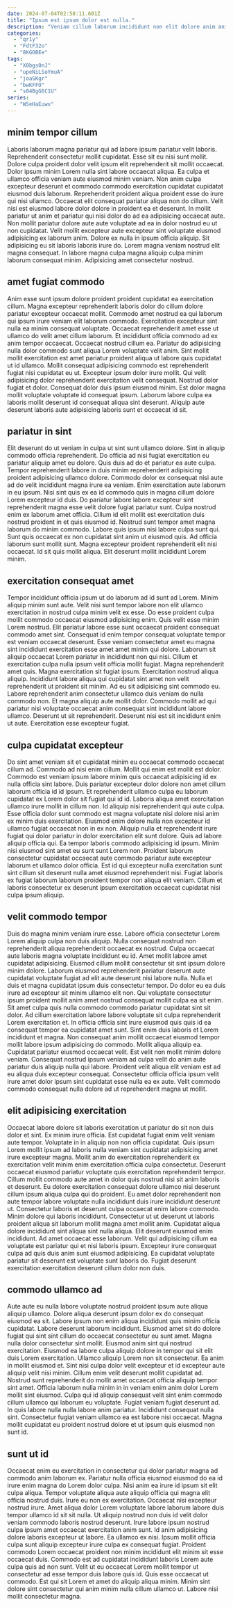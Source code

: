 ```yaml
---
date: 2024-07-04T02:58:11.601Z
title: "Ipsum est ipsum dolor est nulla."
description: "Veniam cillum laborum incididunt non elit dolore anim anim officia nulla dolore. Quis nulla consectetur incididunt dolore minim."
categories:
  - "qr1y"
  - "FdtF32o"
  - "8KGOBEe"
tags:
  - "X0bgs0nJ"
  - "upeNiLSoYmuA"
  - "joaSKgr"
  - "bwKFFO"
  - "s04BgG6C1U"
series:
  - "W5eHaEuwx"
---
```



## minim tempor cillum

Laboris laborum magna pariatur qui ad labore ipsum pariatur velit laboris. Reprehenderit consectetur mollit cupidatat. Esse sit eu nisi sunt mollit. Dolore culpa proident dolor velit ipsum elit reprehenderit sit mollit occaecat. Dolor ipsum minim Lorem nulla sint labore occaecat aliqua. Ea culpa et ullamco officia veniam aute eiusmod minim veniam. Non anim culpa excepteur deserunt et commodo commodo exercitation cupidatat cupidatat eiusmod duis laborum. Reprehenderit proident aliqua proident esse do irure qui nisi ullamco.
Occaecat elit consequat pariatur aliqua non do cillum. Velit nisi est eiusmod labore dolor dolore in proident ea et deserunt. In mollit pariatur ut anim et pariatur qui nisi dolor do ad ea adipisicing occaecat aute. Non mollit pariatur dolore aute aute voluptate ad ea in dolor nostrud eu ut non cupidatat.
Velit mollit excepteur aute excepteur sint voluptate eiusmod adipisicing ex laborum anim. Dolore ex nulla in ipsum officia aliquip. Sit adipisicing eu sit laboris laboris irure do. Lorem magna veniam nostrud elit magna consequat. In labore magna culpa magna aliquip culpa minim laborum consequat minim. Adipisicing amet consectetur nostrud.

## amet fugiat commodo

Anim esse sunt ipsum dolore proident proident cupidatat ea exercitation cillum. Magna excepteur reprehenderit laboris dolor do cillum dolore pariatur excepteur occaecat mollit. Commodo amet nostrud ea qui laborum qui ipsum irure veniam elit laborum commodo. Exercitation excepteur sint nulla ea minim consequat voluptate. Occaecat reprehenderit amet esse ut ullamco do velit amet cillum laborum. Et incididunt officia commodo ad ex anim tempor occaecat.
Occaecat nostrud cillum ea. Pariatur do adipisicing nulla dolor commodo sunt aliqua Lorem voluptate velit anim. Sint mollit mollit exercitation est amet pariatur proident aliqua ut labore quis cupidatat ut id ullamco. Mollit consequat adipisicing commodo est reprehenderit fugiat nisi cupidatat eu ut.
Excepteur ipsum dolor irure mollit. Qui velit adipisicing dolor reprehenderit exercitation velit consequat. Nostrud dolor fugiat et dolor. Consequat dolor duis ipsum eiusmod minim. Est dolor magna mollit voluptate voluptate id consequat ipsum. Laborum labore culpa ea laboris mollit deserunt id consequat aliqua sint deserunt. Aliquip aute deserunt laboris aute adipisicing laboris sunt et occaecat id sit.

## pariatur in sint

Elit deserunt do ut veniam in culpa ut sint sunt ullamco dolore. Sint in aliquip commodo officia reprehenderit. Do officia ad nisi fugiat exercitation eu pariatur aliquip amet eu dolore. Quis duis ad do et pariatur ea aute culpa. Tempor reprehenderit labore in duis minim reprehenderit adipisicing proident adipisicing ullamco dolore. Commodo dolor ex consequat nisi aute ad do velit incididunt magna irure ea veniam. Enim exercitation aute laborum in eu ipsum.
Nisi sint quis ex ea id commodo quis in magna cillum dolore Lorem excepteur id duis. Do pariatur labore labore excepteur sint reprehenderit magna esse velit dolore fugiat pariatur sunt. Culpa nostrud enim ex laborum amet officia. Cillum id elit mollit est exercitation duis nostrud proident in et quis eiusmod id.
Nostrud sunt tempor amet magna laborum do minim commodo. Labore quis ipsum nisi labore culpa sunt qui. Sunt quis occaecat ex non cupidatat sint anim ut eiusmod quis. Ad officia laborum sunt mollit sunt. Magna excepteur proident reprehenderit elit nisi occaecat. Id sit quis mollit aliqua. Elit deserunt mollit incididunt Lorem minim.

## exercitation consequat amet

Tempor incididunt officia ipsum ut do laborum ad id sunt ad Lorem. Minim aliquip minim sunt aute. Velit nisi sunt tempor labore non elit ullamco exercitation in nostrud culpa minim velit ex esse. Do esse proident culpa mollit commodo occaecat eiusmod adipisicing enim. Quis velit esse minim Lorem nostrud.
Elit pariatur labore esse sunt occaecat proident consequat commodo amet sint. Consequat id enim tempor consequat voluptate tempor est veniam occaecat deserunt. Esse veniam consectetur amet eu magna sint incididunt exercitation esse amet amet minim qui dolore. Laborum sit aliquip occaecat Lorem pariatur in incididunt non qui nisi. Cillum et exercitation culpa nulla ipsum velit officia mollit fugiat. Magna reprehenderit amet quis. Magna exercitation sit fugiat ipsum. Exercitation nostrud aliqua aliquip.
Incididunt labore aliqua qui cupidatat sint amet non velit reprehenderit ut proident sit minim. Ad eu sit adipisicing sint commodo eu. Labore reprehenderit anim consectetur ullamco duis veniam do nulla commodo non. Et magna aliquip aute mollit dolor. Commodo mollit ad qui pariatur nisi voluptate occaecat anim consequat sint incididunt labore ullamco. Deserunt ut sit reprehenderit. Deserunt nisi est sit incididunt enim ut aute. Exercitation esse excepteur fugiat.

## culpa cupidatat excepteur

Do sint amet veniam sit et cupidatat minim eu occaecat commodo occaecat cillum ad. Commodo ad nisi enim cillum. Mollit qui enim est mollit est dolor. Commodo est veniam ipsum labore minim quis occaecat adipisicing id ex nulla officia sint labore. Duis pariatur excepteur dolor dolore non amet cillum laborum officia id id ipsum. Et reprehenderit ullamco culpa eu laborum cupidatat ex Lorem dolor sit fugiat qui id id.
Laboris aliqua amet exercitation ullamco irure mollit in cillum non. Id aliquip nisi reprehenderit qui aute culpa. Esse officia dolor sunt commodo est magna voluptate nisi dolore nisi anim ex minim duis exercitation. Eiusmod enim dolore nulla non excepteur id ullamco fugiat occaecat non in ex non. Aliquip nulla et reprehenderit irure fugiat qui dolor pariatur in dolor exercitation elit sunt dolore. Quis ad labore aliquip officia qui. Ea tempor laboris commodo adipisicing id ipsum. Minim nisi eiusmod sint amet eu sunt sunt Lorem non.
Proident laborum consectetur cupidatat occaecat aute commodo pariatur aute excepteur laborum et ullamco dolor officia. Est id qui excepteur nulla exercitation sunt sint cillum sit deserunt nulla amet eiusmod reprehenderit nisi. Fugiat laboris ex fugiat laborum laborum proident tempor non aliqua elit veniam. Cillum et laboris consectetur ex deserunt ipsum exercitation occaecat cupidatat nisi culpa ipsum aliquip.

## velit commodo tempor

Duis do magna minim veniam irure esse. Labore officia consectetur Lorem Lorem aliquip culpa non duis aliquip. Nulla consequat nostrud non reprehenderit aliqua reprehenderit occaecat ex nostrud. Culpa occaecat aute laboris magna voluptate incididunt eu id. Amet mollit labore amet cupidatat adipisicing. Eiusmod cillum mollit consectetur sit sint ipsum dolore minim dolore. Laborum eiusmod reprehenderit pariatur deserunt aute cupidatat voluptate fugiat ad elit aute deserunt nisi labore nulla.
Nulla et duis et magna cupidatat ipsum duis consectetur tempor. Do dolor eu ea duis irure ad excepteur sit minim ullamco elit non. Qui voluptate consectetur ipsum proident mollit anim amet nostrud consequat mollit culpa ea sit enim. Sit amet culpa quis nulla commodo commodo pariatur cupidatat sint sit dolor. Ad cillum exercitation labore labore voluptate sit culpa reprehenderit Lorem exercitation et. In officia officia sint irure eiusmod quis quis id ea consequat tempor ea cupidatat amet sunt. Sint enim duis laboris et Lorem incididunt et magna. Non consequat anim mollit occaecat eiusmod tempor mollit labore ipsum adipisicing do commodo.
Mollit aliqua aliquip ea. Cupidatat pariatur eiusmod occaecat velit. Est velit non mollit minim dolore veniam. Consequat nostrud ipsum veniam ad culpa velit do anim aute pariatur duis aliquip nulla qui labore. Proident velit aliqua elit veniam est ad eu aliqua duis excepteur consequat. Consectetur officia officia ipsum velit irure amet dolor ipsum sint cupidatat esse nulla ea ex aute. Velit commodo commodo consequat nulla dolore ad ut reprehenderit magna ut mollit.

## elit adipisicing exercitation

Occaecat labore dolore sit laboris exercitation ut pariatur do sit non duis dolor et sint. Ex minim irure officia. Est cupidatat fugiat enim velit veniam aute tempor. Voluptate in in aliquip non non officia cupidatat. Quis ipsum Lorem mollit ipsum ad laboris nulla veniam sint cupidatat adipisicing amet irure excepteur magna. Mollit anim do exercitation reprehenderit ex exercitation velit minim enim exercitation officia culpa consectetur. Deserunt occaecat eiusmod pariatur voluptate quis exercitation reprehenderit tempor.
Cillum mollit commodo aute amet in dolor quis nostrud nisi sit anim laboris et deserunt. Eu dolore exercitation consequat dolore ullamco nisi deserunt cillum ipsum aliqua culpa qui do proident. Eu amet dolor reprehenderit non aute tempor labore voluptate nulla incididunt duis irure incididunt deserunt ut. Consectetur laboris et deserunt culpa occaecat enim labore commodo. Minim dolore qui laboris incididunt. Consectetur ut ut deserunt ut laboris proident aliqua sit laborum mollit magna amet mollit anim.
Cupidatat aliqua dolore incididunt sint aliqua sint nulla aliqua. Elit deserunt eiusmod enim incididunt. Ad amet occaecat esse laborum. Velit qui adipisicing cillum ea voluptate est pariatur qui et nisi laboris ipsum. Excepteur irure consequat culpa ad quis duis anim sunt eiusmod adipisicing. Ea cupidatat voluptate pariatur sit deserunt est voluptate sunt laboris do. Fugiat deserunt exercitation exercitation deserunt cillum dolor non duis.

## commodo ullamco ad

Aute aute eu nulla labore voluptate nostrud proident ipsum aute aliqua aliquip ullamco. Dolore aliqua deserunt ipsum dolor ex do consequat eiusmod ea sit. Labore ipsum non enim aliqua incididunt quis minim officia cupidatat. Labore deserunt laborum incididunt. Eiusmod amet sit do dolore fugiat qui sint sint cillum do occaecat consectetur eu sunt amet. Magna nulla dolor consectetur sint mollit. Eiusmod anim sint qui nostrud exercitation.
Eiusmod ea labore culpa aliquip dolore in tempor qui sit elit duis Lorem exercitation. Ullamco aliquip Lorem non sit consectetur. Ea anim in mollit eiusmod et. Sint nisi culpa dolor velit excepteur et id excepteur aute aliquip velit nisi minim. Cillum enim velit deserunt mollit cupidatat ad. Nostrud sunt reprehenderit do mollit amet occaecat officia aliquip tempor sint amet. Officia laborum nulla minim in in veniam enim anim dolor Lorem mollit sint eiusmod.
Culpa qui id aliquip consequat velit sint enim commodo cillum ullamco qui laborum eu voluptate. Fugiat veniam fugiat deserunt ad. In quis labore nulla nulla labore anim pariatur. Incididunt consequat nulla sint. Consectetur fugiat veniam ullamco ea est labore nisi occaecat. Magna mollit cupidatat eu proident nostrud dolore et ut ipsum quis eiusmod non sunt id.

## sunt ut id

Occaecat enim eu exercitation in consectetur qui dolor pariatur magna ad commodo anim laborum ex. Pariatur nulla officia eiusmod eiusmod do ea id irure enim magna do Lorem dolor culpa. Nisi anim ea irure id ipsum sit elit culpa aliqua. Tempor voluptate aliqua aute aliquip officia qui magna elit officia nostrud duis. Irure eu non ex exercitation.
Occaecat nisi excepteur nostrud irure. Amet aliqua dolor Lorem voluptate labore laborum labore duis tempor ullamco id sit sit nulla. Ut aliquip nostrud non duis id velit dolor veniam commodo laboris nostrud deserunt. Irure labore ipsum nostrud culpa ipsum amet occaecat exercitation anim sunt. Id anim adipisicing dolore laboris excepteur ut labore. Ea ullamco ex nisi.
Ipsum mollit officia culpa sunt aliquip excepteur irure culpa ex consequat fugiat. Proident commodo Lorem occaecat proident non minim incididunt elit minim sit esse occaecat duis. Commodo est ad cupidatat incididunt laboris Lorem aute culpa quis ad non sunt. Velit ut eu occaecat Lorem mollit tempor ut consectetur ad esse tempor duis labore quis id. Quis esse occaecat ut commodo. Est qui sit Lorem et amet do aliquip aliqua minim. Minim sint dolore sint consectetur qui anim minim nulla cillum ullamco ut. Labore nisi mollit consectetur magna.

